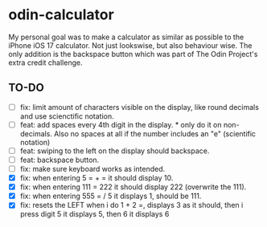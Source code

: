 # odin-calculator

My personal goal was to make a calculator as similar as possible to the iPhone iOS 17 calculator. Not just lookswise, but also behaviour wise. The only addition is the backspace button which was part of The Odin Project's extra credit challenge.

## TO-DO

- [ ] fix: limit amount of characters visible on the display, like round decimals and use scienctific notation.
- [ ] feat: add spaces every 4th digit in the display. \* only do it on non-decimals. Also no spaces at all if the number includes an "e" (scientific notation)
- [ ] feat: swiping to the left on the display should backspace.
- [ ] feat: backspace button.
- [ ] fix: make sure keyboard works as intended.
- [x] fix: when entering 5 = + = it should display 10.
- [x] fix: when entering 111 = 222 it should display 222 (overwrite the 111).
- [x] fix: when entering 555 = / 5 it displays 1, should be 111.
- [x] fix: resets the LEFT when i do 1 + 2 =, displays 3 as it should, then i press digit 5 it displays 5, then 6 it displays 6

